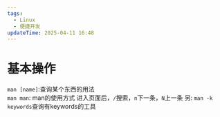 ```yaml
---
tags:
  - Linux
  - 便捷开发
updateTime: 2025-04-11 16:48
---
```

# 基本操作  
`man [name]`:查询某个东西的用法  
`man man`: man的使用方式
进入页面后，`/`搜索，`n`下一条，`N`上一条 
另: `man -k keywords`查询有keywords的工具